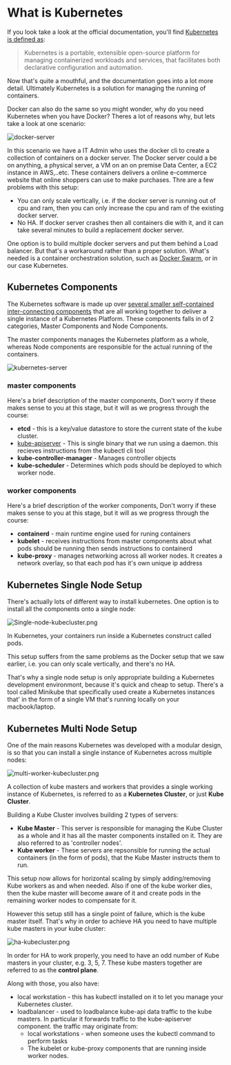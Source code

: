 # What is Kubernetes

If you look take a look at the official documentation, you'll find [Kubernetes is defined as](https://kubernetes.io/docs/concepts/overview/what-is-kubernetes/):

> Kubernetes is a portable, extensible open-source platform for managing containerized workloads and services, that facilitates both declarative configuration and automation.

Now that's quite a mouthful, and the documentation goes into a lot more detail. Ultimately Kubernetes is a solution for managing the running of containers.

Docker can also do the same so you might wonder, why do you need Kubernetes when you have Docker? Theres a lot of reasons why, but lets take a look at one scenario:

![docker-server](https://github.com/Sher-Chowdhury/Kubernetes-Study-Guide/raw/master/Part-01/03_kubernetes_architecture/images/Docker-Server-Architecture.png)

In this scenario we have a IT Admin who uses the docker cli to create a collection of containers on a docker server. The Docker server could a be on anything, a physical server, a VM on an on premise Data Center, a EC2 instance in AWS,..etc. These containers delivers a online e-commerce website that online shoppers can use to make purchases. Thre are a few problems with this setup:

- You can only scale vertically, i.e. if the docker server is running out of cpu and ram, then you can only increase the cpu and ram of the existing docker server.  
- No HA. If docker server crashes then all containers die with it, and it can take several minutes to build a replacement docker server.

One option is to build multiple docker servers and put them behind a Load balancer. But that's a workaround rather than a proper solution. What's needed is a container orchestration solution, such as [Docker Swarm](https://docs.docker.com/engine/swarm/), or in our case Kubernetes.


## Kubernetes Components

The Kubernetes software is made up over [several smaller self-contained inter-connecting components](https://kubernetes.io/docs/concepts/overview/components/) that are all working together to deliver a single instance of a Kubernetes Platform. These components falls in of 2 categories, Master Components and Node Components.

The master components manages the Kubernetes platform as a whole, whereas Node components are responsible for the actual running of the containers.

![kubernetes-server](https://github.com/Sher-Chowdhury/Kubernetes-Study-Guide/raw/master/Part-01/03_kubernetes_architecture/images/kubernetes-components.png)

### master components

Here's a brief description of the master components, Don't worry if these makes sense to you at this stage, but it will as we progress through the course:

- **etcd** - this is a key/value datastore to store the current state of the kube cluster.
- [kube-apiserver](https://kubernetes.io/docs/reference/command-line-tools-reference/kube-apiserver/) - This is single binary that we run using a daemon. this recieves instructions from the kubectl cli tool
- **kube-controller-manager** - Manages controller objects
- **kube-scheduler** - Determines which pods should be deployed to which worker node. 

### worker components

Here's a brief description of the worker components, Don't worry if these makes sense to you at this stage, but it will as we progress through the course:

- **containerd** - main runtime engine used for runing containers
- **kubelet** - receives instructions from master components about what pods should be running then sends instructions to containerd
- **kube-proxy** - manages networking across all worker nodes. It creates a network overlay, so that each pod has it's own unique ip address

## Kubernetes Single Node Setup

There's actually lots of different way to install kubernetes. One option is to install all the components onto a single node:

![Single-node-kubecluster.png](https://github.com/Sher-Chowdhury/Kubernetes-Study-Guide/raw/master/Part-01/03_kubernetes_architecture/images/Single-node-kubecluster.png)

In Kubernetes, your containers run inside a Kubernetes construct called pods.

This setup suffers from the same problems as the Docker setup that we saw earlier, i.e. you can only scale vertically, and there's no HA. 

That's why a single node setup is only appropriate building a Kubernetes development environmont, because it's quick and cheap to setup. There's a tool called Minikube that specifically used create a Kubernetes instances that' in the form of a single VM that's running locally on your macbook/laptop.  

## Kubernetes Multi Node Setup

One of the main reasons Kubernetes was developed with a modular design, is so that you can install a single instance of Kubernetes across multiple nodes:

![multi-worker-kubecluster.png](https://github.com/Sher-Chowdhury/Kubernetes-Study-Guide/raw/master/Part-01/03_kubernetes_architecture/images/multi-worker-kubecluster.png)

A collection of kube masters and workers that provides a single working instance of Kubernetes, is referred to as a **Kubernetes Cluster**, or just **Kube Cluster**.

Building a Kube Cluster involves building 2 types of servers:

- **Kube Master** - This server is responsible for managing the Kube Cluster as a whole and it has all the master components installed on it. They are also referred to as 'controller nodes'.
- **Kube worker** - These servers are repsonsible for running the actual containers (in the form of pods), that the Kube Master instructs them to run. 

This setup now allows for horizontal scaling by simply adding/removing Kube workers as and when needed. Also if one of the kube worker dies, then the kube master will become aware of it and create pods in the remaining worker nodes to compensate for it.

However this setup still has a single point of failure, which is the kube master itself. That's why in order to achieve HA you need to have multiple kube masters in your kube cluster:

![ha-kubecluster.png](https://github.com/Sher-Chowdhury/Kubernetes-Study-Guide/raw/master/Part-01/03_kubernetes_architecture/images/ha-kubecluster.png)

In order for HA to work properly, you need to have an odd number of Kube masters in your cluster, e.g. 3, 5, 7. These kube masters together are referred to as the **control plane**.


Along with those, you also have:

- local workstation - this has kubectl installed on it to let you manage your Kubernetes cluster.
- loadbalancer - used to loadbalance kube-api data traffic to the kube masters. In particular it forwards traffic to the kube-apiserver component. the traffic may originate from:
  - local workstations - when someone uses the kubectl command to perform tasks
  - The kubelet or kube-proxy components that are running inside worker nodes.